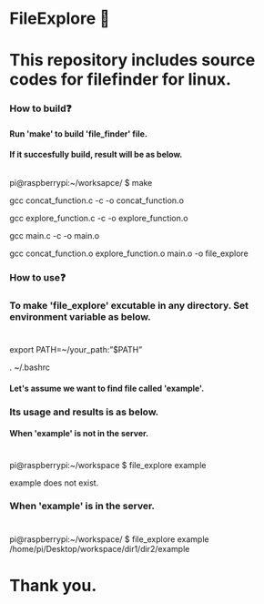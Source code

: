# FileExplore :mag_right:
# This repository includes source codes for filefinder for linux.




### How to build:question:
#### Run 'make' to build 'file_finder' file.
#### If it succesfully build, result will be as below. <pre>
pi@raspberrypi:~/worksapce/ $ make

gcc concat_function.c -c -o concat_function.o

gcc explore_function.c -c -o explore_function.o

gcc main.c -c -o main.o

gcc concat_function.o explore_function.o main.o -o file_explore
</pre>





### How to use:question:
### To make 'file_explore' excutable in any directory. Set environment variable as below.
### <pre>
export PATH=~/your_path:”$PATH”

. ~/.bashrc
</pre>


#### Let's assume we want to find file called 'example'.
### Its usage and results is as below.
#### When 'example' is not in the server.
#### <pre>
pi@raspberrypi:~/workspace $ file_explore example

example does not exist.
</pre>

### When 'example' is in the server.
### <pre> 
pi@raspberrypi:~/workspace/ $ file_explore example
/home/pi/Desktop/workspace/dir1/dir2/example
</pre>


# Thank you.
